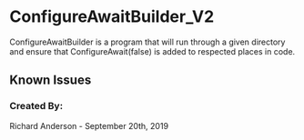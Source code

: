 # ConfigureAwaitBuilder_V2

ConfigureAwaitBuilder is a program that will run through a given directory and ensure that ConfigureAwait(false) is added to respected places in code.


## Known Issues



### Created By:
Richard Anderson - September 20th, 2019 
